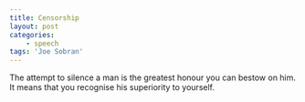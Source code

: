 ```yaml
---
title: Censorship
layout: post
categories:
    - speech
tags: 'Joe Sobran'
---
```


The attempt to silence a man is the greatest honour you can bestow on him. It means that you recognise his superiority to yourself.